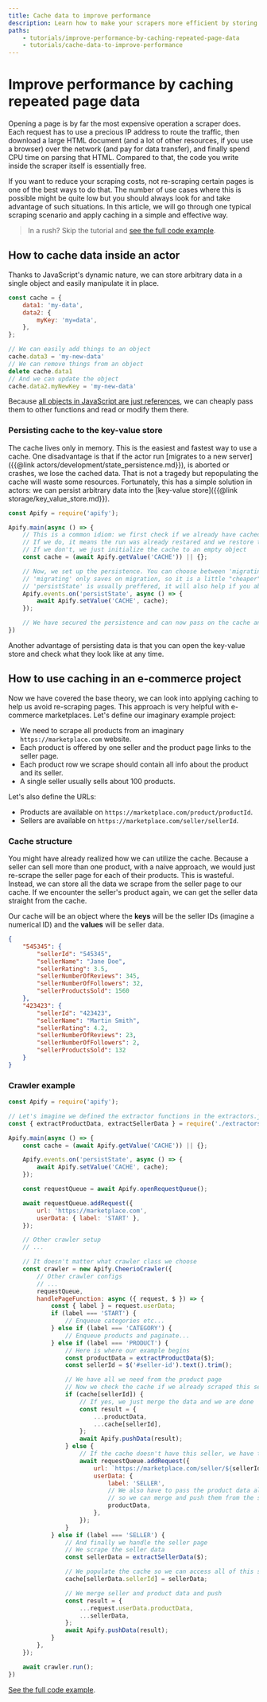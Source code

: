 ```yaml
---
title: Cache data to improve performance
description: Learn how to make your scrapers more efficient by storing repeated page data. Avoid re-scraping pages and reduce your data extraction costs.
paths:
    - tutorials/improve-performance-by-caching-repeated-page-data
    - tutorials/cache-data-to-improve-performance
---
```


# Improve performance by caching repeated page data

Opening a page is by far the most expensive operation a scraper does. Each request has to use a precious IP address to route the traffic, then download a large HTML document (and a lot of other resources, if you use a browser) over the network (and pay for data transfer), and finally spend CPU time on parsing that HTML. Compared to that, the code you write inside the scraper itself is essentially free.

If you want to reduce your scraping costs, not re-scraping certain pages is one of the best ways to do that. The number of use cases where this is possible might be quite low but you should always look for and take advantage of such situations. In this article, we will go through one typical scraping scenario and apply caching in a simple and effective way.

> In a rush? Skip the tutorial and [see the full code example](https://github.com/metalwarrior665/apify-utils/blob/master/examples/caching-page-data.js).

## [](#how-to-cache-data-inside-an-actor) How to cache data inside an actor

Thanks to JavaScript's dynamic nature, we can store arbitrary data in a single object and easily manipulate it in place.

```javascript
const cache = {
    data1: 'my-data',
    data2: {
        myKey: 'my=data',
    },
};

// We can easily add things to an object
cache.data3 = 'my-new-data'
// We can remove things from an object
delete cache.data1
// And we can update the object
cache.data2.myNewKey = 'my-new-data'
```

Because [all objects in JavaScript are just references](https://www.freecodecamp.org/news/how-to-get-a-grip-on-reference-vs-value-in-javascript-cba3f86da223/), we can cheaply pass them to other functions and read or modify them there.

### [](#persisting-cache-to-the-key-value-store) Persisting cache to the key-value store

The cache lives only in memory. This is the easiest and fastest way to use a cache. One disadvantage is that if the actor run [migrates to a new server]({{@link actors/development/state_persistence.md}}), is aborted or crashes, we lose the cached data. That is not a tragedy but repopulating the cache will waste some resources. Fortunately, this has a simple solution in actors: we can persist arbitrary data into the [key-value store]({{@link storage/key_value_store.md}}).

```javascript
const Apify = require('apify');

Apify.main(async () => {
    // This is a common idiom: we first check if we already have cached data in the store
    // If we do, it means the run was already restared and we restore the cache
    // If we don't, we just initialize the cache to an empty object
    const cache = (await Apify.getValue('CACHE')) || {};

    // Now, we set up the persistence. You can choose between 'migrating' and 'persistState' events
    // 'migrating' only saves on migration, so it is a little "cheaper"
    // 'persistState' is usually preffered, it will also help if you abort the actor
    Apify.events.on('persistState', async () => {
        await Apify.setValue('CACHE', cache);
    });

    // We have secured the persistence and can now pass on the cache and use it like we want
})
```

Another advantage of persisting data is that you can open the key-value store and check what they look like at any time.

## [](#how-to-use-caching-in-an-e-commerce-project) How to use caching in an e-commerce project

Now we have covered the base theory, we can look into applying caching to help us avoid re-scraping pages. This approach is very helpful with e-commerce marketplaces. Let's define our imaginary example project:

- We need to scrape all products from an imaginary `https://marketplace.com` website.
- Each product is offered by one seller and the product page links to the seller page.
- Each product row we scrape should contain all info about the product and its seller.
- A single seller usually sells about 100 products.

Let's also define the URLs:

- Products are available on `https://marketplace.com/product/productId`.
- Sellers are available on `https://marketplace.com/seller/sellerId`.

### [](#cache-structure) Cache structure

You might have already realized how we can utilize the cache. Because a seller can sell more than one product, with a naive approach, we would just re-scrape the seller page for each of their products. This is wasteful. Instead, we can store all the data we scrape from the seller page to our cache. If we encounter the seller's product again, we can get the seller data straight from the cache.

Our cache will be an object where the **keys** will be the seller IDs (imagine a numerical ID) and the **values** will be seller data.

```json
{
    "545345": {
        "sellerId": "545345",
        "sellerName": "Jane Doe",
        "sellerRating": 3.5,
        "sellerNumberOfReviews": 345,
        "sellerNumberOfFollowers": 32,
        "sellerProductsSold": 1560
    },
    "423423": {
        "sellerId": "423423",
        "sellerName": "Martin Smith",
        "sellerRating": 4.2,
        "sellerNumberOfReviews": 23,
        "sellerNumberOfFollowers": 2,
        "sellerProductsSold": 132
    }
}
```

### [](#crawler-example) Crawler example

```javascript
const Apify = require('apify');

// Let's imagine we defined the extractor functions in the extractors.js file
const { extractProductData, extractSellerData } = require('./extractors');

Apify.main(async () => {
    const cache = (await Apify.getValue('CACHE')) || {};

    Apify.events.on('persistState', async () => {
        await Apify.setValue('CACHE', cache);
    });

    const requestQueue = await Apify.openRequestQueue();

    await requestQueue.addRequest({
        url: 'https://marketplace.com',
        userData: { label: 'START' },
    });

    // Other crawler setup
    // ...

    // It doesn't matter what crawler class we choose
    const crawler = new Apify.CheerioCrawler({
        // Other crawler configs
        // ...
        requestQueue,
        handlePageFunction: async ({ request, $ }) => {
            const { label } = request.userData;
            if (label === 'START') {
                // Enqueue categories etc...
            } else if (label === 'CATEGORY') {
                // Enqueue products and paginate...
            } else if (label === 'PRODUCT') {
                // Here is where our example begins
                const productData = extractProductData($);
                const sellerId = $('#seller-id').text().trim();

                // We have all we need from the product page
                // Now we check the cache if we already scraped this seller
                if (cache[sellerId]) {
                    // If yes, we just merge the data and we are done
                    const result = {
                        ...productData,
                        ...cache[sellerId],
                    };
                    await Apify.pushData(result);
                } else {
                    // If the cache doesn't have this seller, we have to go to their page
                    await requestQueue.addRequest({
                        url: `https://marketplace.com/seller/${sellerId}`,
                        userData: {
                            label: 'SELLER',
                            // We also have to pass the product data along
                            // so we can merge and push them from the seller page
                            productData,
                        },
                    });
                }
            } else if (label === 'SELLER') {
                // And finally we handle the seller page
                // We scrape the seller data
                const sellerData = extractSellerData($);

                // We populate the cache so we can access all of this seller's other products from there
                cache[sellerData.sellerId] = sellerData;

                // We merge seller and product data and push
                const result = {
                    ...request.userData.productData,
                    ...sellerData,
                };
                await Apify.pushData(result);
            }
        },
    });

    await crawler.run();
})
```

[See the full code example](https://github.com/metalwarrior665/apify-utils/blob/master/examples/caching-page-data.js).
